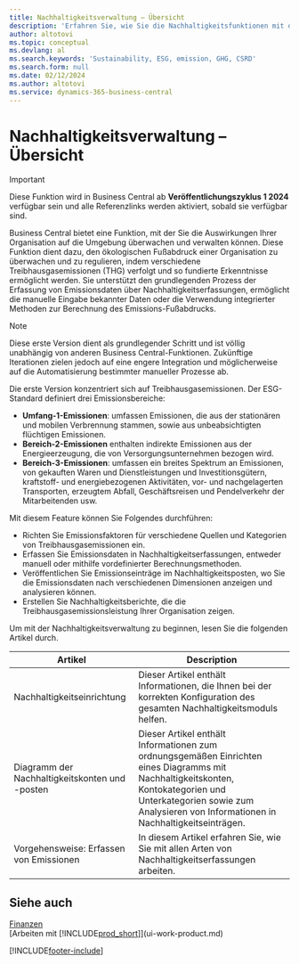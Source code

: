 ```yaml
---
title: Nachhaltigkeitsverwaltung – Übersicht
description: 'Erfahren Sie, wie Sie die Nachhaltigkeitsfunktionen mit den aufgeführten Informationen und Ressourcen verwalten.'
author: altotovi
ms.topic: conceptual
ms.devlang: al
ms.search.keywords: 'Sustainability, ESG, emission, GHG, CSRD'
ms.search.form: null
ms.date: 02/12/2024
ms.author: altotovi
ms.service: dynamics-365-business-central
---
```


# <a name="sustainability-management-overview"></a>Nachhaltigkeitsverwaltung – Übersicht

>[!IMPORTANT]
>Diese Funktion wird in Business Central ab **Veröffentlichungszyklus 1 2024** verfügbar sein und alle Referenzlinks werden aktiviert, sobald sie verfügbar sind.

Business Central bietet eine Funktion, mit der Sie die Auswirkungen Ihrer Organisation auf die Umgebung überwachen und verwalten können. Diese Funktion dient dazu, den ökologischen Fußabdruck einer Organisation zu überwachen und zu regulieren, indem verschiedene Treibhausgasemissionen (THG) verfolgt und so fundierte Erkenntnisse ermöglicht werden. Sie unterstützt den grundlegenden Prozess der Erfassung von Emissionsdaten über Nachhaltigkeitserfassungen, ermöglicht die manuelle Eingabe bekannter Daten oder die Verwendung integrierter Methoden zur Berechnung des Emissions-Fußabdrucks. 

>[!NOTE]
>Diese erste Version dient als grundlegender Schritt und ist völlig unabhängig von anderen Business Central-Funktionen. Zukünftige Iterationen zielen jedoch auf eine engere Integration und möglicherweise auf die Automatisierung bestimmter manueller Prozesse ab.

Die erste Version konzentriert sich auf Treibhausgasemissionen. Der ESG-Standard definiert drei Emissionsbereiche:  

- **Umfang-1-Emissionen**: umfassen Emissionen, die aus der stationären und mobilen Verbrennung stammen, sowie aus unbeabsichtigten flüchtigen Emissionen.  
- **Bereich-2-Emissionen** enthalten indirekte Emissionen aus der Energieerzeugung, die von Versorgungsunternehmen bezogen wird.   
- **Bereich-3-Emissionen**: umfassen ein breites Spektrum an Emissionen, von gekauften Waren und Dienstleistungen und Investitionsgütern, kraftstoff- und energiebezogenen Aktivitäten, vor- und nachgelagerten Transporten, erzeugtem Abfall, Geschäftsreisen und Pendelverkehr der Mitarbeitenden usw. 

Mit diesem Feature können Sie Folgendes durchführen:   

- Richten Sie Emissionsfaktoren für verschiedene Quellen und Kategorien von Treibhausgasemissionen ein. 
- Erfassen Sie Emissionsdaten in Nachhaltigkeitserfassungen, entweder manuell oder mithilfe vordefinierter Berechnungsmethoden.  
- Veröffentlichen Sie Emissionseinträge im Nachhaltigkeitsposten, wo Sie die Emissionsdaten nach verschiedenen Dimensionen anzeigen und analysieren können. 
- Erstellen Sie Nachhaltigkeitsberichte, die die Treibhausgasemissionsleistung Ihrer Organisation zeigen.

Um mit der Nachhaltigkeitsverwaltung zu beginnen, lesen Sie die folgenden Artikel durch.  

|  Artikel  |  Description  |  
|--------|--------------| 
|Nachhaltigkeitseinrichtung | Dieser Artikel enthält Informationen, die Ihnen bei der korrekten Konfiguration des gesamten Nachhaltigkeitsmoduls helfen. |
|Diagramm der Nachhaltigkeitskonten und -posten | Dieser Artikel enthält Informationen zum ordnungsgemäßen Einrichten eines Diagramms mit Nachhaltigkeitskonten, Kontokategorien und Unterkategorien sowie zum Analysieren von Informationen in Nachhaltigkeitseinträgen. |
|Vorgehensweise: Erfassen von Emissionen | In diesem Artikel erfahren Sie, wie Sie mit allen Arten von Nachhaltigkeitserfassungen arbeiten. |


## <a name="see-also"></a>Siehe auch
[Finanzen](finance.md)    
[Arbeiten mit [!INCLUDE[prod_short](includes/prod_short.md)]](ui-work-product.md)


[!INCLUDE[footer-include](includes/footer-banner.md)]
